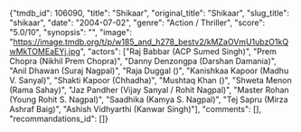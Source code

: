 {"tmdb_id": 106090, "title": "Shikaar", "original_title": "Shikaar", "slug_title": "shikaar", "date": "2004-07-02", "genre": "Action / Thriller", "score": "5.0/10", "synopsis": "", "image": "https://image.tmdb.org/t/p/w185_and_h278_bestv2/kMZaOVmU1ubzO1kQwMkTOMEaEYj.jpg", "actors": ["Raj Babbar (ACP Sumed Singh)", "Prem Chopra (Nikhil Prem Chopra)", "Danny Denzongpa (Darshan Damania)", "Anil Dhawan (Suraj Nagpal)", "Raja Duggal ()", "Kanishkaa Kapoor (Madhu V. Sanyal)", "Shakti Kapoor (Chhadha)", "Mushtaq Khan ()", "Shweta Menon (Rama Sahay)", "Jaz Pandher (Vijay Sanyal / Rohit Nagpal)", "Master Rohan (Young Rohit S. Nagpal)", "Saadhika (Kamya S. Nagpal)", "Tej Sapru (Mirza Ashraf Baig)", "Ashish Vidhyarthi (Kanwar Singh)"], "comments": [], "recommandations_id": []}